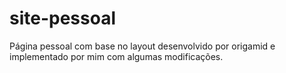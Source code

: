 # site-pessoal
Página pessoal com base no layout desenvolvido por origamid e implementado por mim com algumas modificações. 
